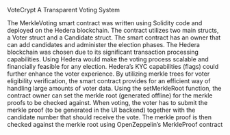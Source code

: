 VoteCrypt 
A Transparent Voting System 


The MerkleVoting smart contract was written using Solidity code and deployed on the Hedera blockchain. The contract utilizes two main structs, a Voter struct and a Candidate struct. The smart contract has an owner that can add candidates and administer the election phases. 
The Hedera blockchain was chosen due to its significant transaction processing capabilities. Using Hedera would make the voting process scalable and financially feasible for any election. Hedera’s KYC capabilities (flags) could further enhance the voter experience. 
By utilizing merkle trees for voter eligibility verification, the smart contract provides for an efficient way of handling large amounts of voter data. Using the setMerkleRoot function, the contract owner can set the merkle root (generated offline) for the merkle proofs to be checked against. 
When voting, the voter has to submit the merkle proof (to be generated in the UI backend) together with the candidate number that should receive the vote. The merkle proof is then checked against the merkle root using OpenZeppelin’s MerkleProof contract
